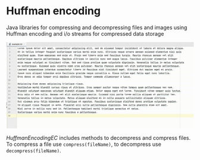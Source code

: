 # Huffman encoding
Java libraries for compressing and decompressing files and images using Huffman encoding and i/o streams for compressed data storage

<img src="image.gif" alt="" />

*HuffmanEncodingEC* includes methods to decompress and compress files. To compress a file use `compress(fileName)`, to decompress use `decompress(fileName)`.
